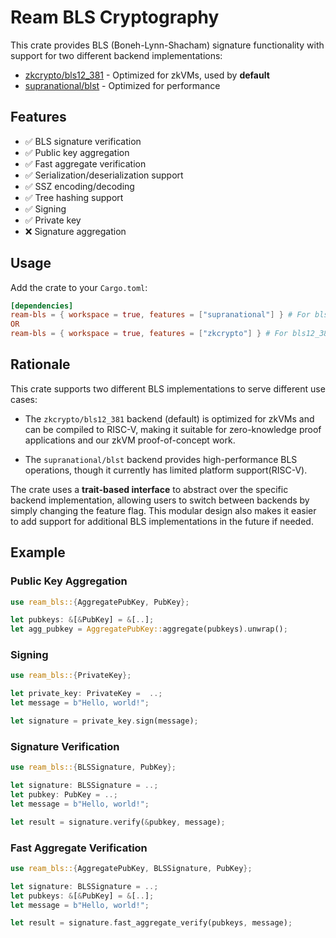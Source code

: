 # Ream BLS Cryptography

This crate provides BLS (Boneh-Lynn-Shacham) signature functionality with support for two different backend implementations:

- [zkcrypto/bls12_381](https://github.com/zkcrypto/bls12_381) - Optimized for zkVMs, used by **default**
- [supranational/blst](https://github.com/supranational/blst) - Optimized for performance

## Features

- ✅ BLS signature verification
- ✅ Public key aggregation
- ✅ Fast aggregate verification
- ✅ Serialization/deserialization support
- ✅ SSZ encoding/decoding
- ✅ Tree hashing support
- ✅ Signing
- ✅ Private key
- ❌ Signature aggregation

## Usage

Add the crate to your `Cargo.toml`:

```toml
[dependencies]
ream-bls = { workspace = true, features = ["supranational"] } # For blst backend
OR
ream-bls = { workspace = true, features = ["zkcrypto"] } # For bls12_381 backend
```

## Rationale

This crate supports two different BLS implementations to serve different use cases:

- The `zkcrypto/bls12_381` backend (default) is optimized for zkVMs and can be compiled to RISC-V, making it suitable for zero-knowledge proof applications and our zkVM proof-of-concept work.

- The `supranational/blst` backend provides high-performance BLS operations, though it currently has limited platform support(RISC-V).

The crate uses a **trait-based interface** to abstract over the specific backend implementation, allowing users to switch between backends by simply changing the feature flag. This modular design also makes it easier to add support for additional BLS implementations in the future if needed.

## Example

### Public Key Aggregation

```rust
use ream_bls::{AggregatePubKey, PubKey};

let pubkeys: &[&PubKey] = &[..];
let agg_pubkey = AggregatePubKey::aggregate(pubkeys).unwrap();
```

### Signing

```rust
use ream_bls::{PrivateKey};

let private_key: PrivateKey =  ..;
let message = b"Hello, world!";

let signature = private_key.sign(message);
```

### Signature Verification

```rust
use ream_bls::{BLSSignature, PubKey};

let signature: BLSSignature = ..;
let pubkey: PubKey = ..;
let message = b"Hello, world!";

let result = signature.verify(&pubkey, message);
```

### Fast Aggregate Verification

```rust
use ream_bls::{AggregatePubKey, BLSSignature, PubKey};

let signature: BLSSignature = ..;
let pubkeys: &[&PubKey] = &[..];
let message = b"Hello, world!";

let result = signature.fast_aggregate_verify(pubkeys, message);
```
